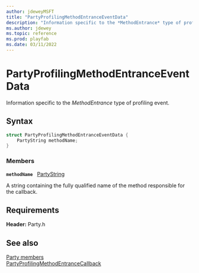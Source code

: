 ```yaml
---
author: jdeweyMSFT
title: "PartyProfilingMethodEntranceEventData"
description: "Information specific to the *MethodEntrance* type of profiling event."
ms.author: jdewey
ms.topic: reference
ms.prod: playfab
ms.date: 03/11/2022
---
```


# PartyProfilingMethodEntranceEventData  

Information specific to the *MethodEntrance* type of profiling event.  

## Syntax  
  
```cpp
struct PartyProfilingMethodEntranceEventData {  
    PartyString methodName;  
}  
```
  
### Members  
  
**`methodName`** &nbsp; [PartyString](../typedefs.md)  
  
A string containing the fully qualified name of the method responsible for the callback.
  
  
## Requirements  
  
**Header:** Party.h
  
## See also  
[Party members](../party_members.md)  
[PartyProfilingMethodEntranceCallback](../callbacks/partyprofilingmethodentrancecallback.md)
  
  
